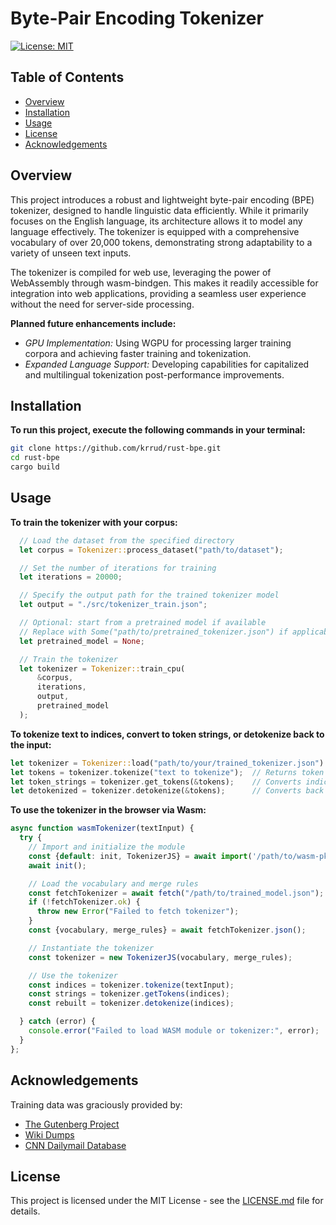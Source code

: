 # Byte-Pair Encoding Tokenizer
[![License: MIT](https://img.shields.io/badge/License-MIT-yellow.svg)](LICENSE.md)


## Table of Contents
- [Overview](#overview)
- [Installation](#installation)
- [Usage](#usage)
- [License](#license)
- [Acknowledgements](#acknowledgements)


## Overview <a name="overview"></a>
This project introduces a robust and lightweight byte-pair encoding (BPE) tokenizer, designed to handle linguistic data efficiently. While it primarily focuses on the English language, its architecture allows it to model any language effectively. The tokenizer is equipped with a comprehensive vocabulary of over 20,000 tokens, demonstrating strong adaptability to a variety of unseen text inputs.

The tokenizer is compiled for web use, leveraging the power of WebAssembly through wasm-bindgen. This makes it readily accessible for integration into web applications, providing a seamless user experience without the need for server-side processing.

**Planned future enhancements include:**
- *GPU Implementation:* Using WGPU for processing larger training corpora and achieving faster training and tokenization.
- *Expanded Language Support:* Developing capabilities for capitalized and multilingual tokenization post-performance improvements.


## Installation <a name="installation"></a>
**To run this project, execute the following commands in your terminal:**
```sh
git clone https://github.com/krrud/rust-bpe.git
cd rust-bpe
cargo build
```


## Usage <a name="usage"></a>
**To train the tokenizer with your corpus:**
```rust
  // Load the dataset from the specified directory
  let corpus = Tokenizer::process_dataset("path/to/dataset");

  // Set the number of iterations for training
  let iterations = 20000;

  // Specify the output path for the trained tokenizer model
  let output = "./src/tokenizer_train.json";

  // Optional: start from a pretrained model if available
  // Replace with Some("path/to/pretrained_tokenizer.json") if applicable
  let pretrained_model = None; 

  // Train the tokenizer
  let tokenizer = Tokenizer::train_cpu(
      &corpus,
      iterations,
      output,
      pretrained_model
  );
```


**To tokenize text to indices, convert to token strings, or detokenize back to the input:**
```rust
let tokenizer = Tokenizer::load("path/to/your/trained_tokenizer.json").unwrap();
let tokens = tokenizer.tokenize("text to tokenize");  // Returns token indices
let token_strings = tokenizer.get_tokens(&tokens);    // Converts indices to associated strings
let detokenized = tokenizer.detokenize(&tokens);      // Converts back to the original text
```


**To use the tokenizer in the browser via Wasm:**
```javascript
async function wasmTokenizer(textInput) {
  try {
    // Import and initialize the module
    const {default: init, TokenizerJS} = await import('/path/to/wasm-pkg');
    await init();

    // Load the vocabulary and merge rules
    const fetchTokenizer = await fetch("/path/to/trained_model.json");
    if (!fetchTokenizer.ok) {
      throw new Error("Failed to fetch tokenizer");
    }
    const {vocabulary, merge_rules} = await fetchTokenizer.json();

    // Instantiate the tokenizer
    const tokenizer = new TokenizerJS(vocabulary, merge_rules);

    // Use the tokenizer
    const indices = tokenizer.tokenize(textInput);
    const strings = tokenizer.getTokens(indices);
    const rebuilt = tokenizer.detokenize(indices);

  } catch (error) {
    console.error("Failed to load WASM module or tokenizer:", error);
  }
};
```


## Acknowledgements <a name="acknowledgements"></a>
Training data was graciously provided by:
- [The Gutenberg Project](https://www.gutenberg.org)
- [Wiki Dumps](https://en.wikipedia.org/wiki/Wikipedia:Database_download)
- [CNN Dailymail Database](https://huggingface.co/datasets/ccdv/cnn_dailymail)


## License <a name="license"></a>
This project is licensed under the MIT License - see the [LICENSE.md](LICENSE.md) file for details.
